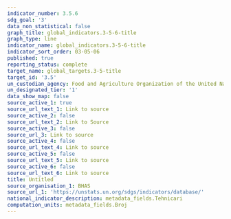 ```yaml
---
indicator_number: 3.5.6
sdg_goal: '3'
data_non_statistical: false
graph_title: global_indicators.3-5-6-title
graph_type: line
indicator_name: global_indicators.3-5-6-title
indicator_sort_order: 03-05-06
published: true
reporting_status: complete
target_name: global_targets.3-5-title
target_id: '3.5'
un_custodian_agency: Food and Agriculture Organization of the United Nations (FAO)
un_designated_tier: '1'
data_show_map: false
source_active_1: true
source_url_text_1: Link to source
source_active_2: false
source_url_text_2: Link to Source
source_active_3: false
source_url_3: Link to source
source_active_4: false
source_url_text_4: Link to source
source_active_5: false
source_url_text_5: Link to source
source_active_6: false
source_url_text_6: Link to source
title: Untitled
source_organisation_1: BHAS
source_url_1: 'https://unstats.un.org/sdgs/indicators/database/'
national_indicator_description: metadata_fields.Tehnicari
computation_units: metadata_fields.Broj
---
```

